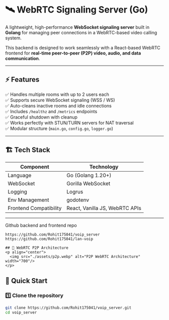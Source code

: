 # 🛰️ WebRTC Signaling Server (Go)

A lightweight, high-performance **WebSocket signaling server** built in **Golang** for managing peer connections in a WebRTC-based video calling system.

This backend is designed to work seamlessly with a React-based WebRTC frontend for **real-time peer-to-peer (P2P) video, audio, and data communication**.

---

## ⚡ Features

✅ Handles multiple rooms with up to 2 users each  
✅ Supports secure WebSocket signaling (WSS / WS)  
✅ Auto-cleans inactive rooms and idle connections  
✅ Includes `/healthz` and `/metrics` endpoints  
✅ Graceful shutdown with cleanup  
✅ Works perfectly with STUN/TURN servers for NAT traversal  
✅ Modular structure (`main.go`, `config.go`, `logger.go`)  

---

## 🏗️ Tech Stack

| Component | Technology |
|------------|-------------|
| Language | Go (Golang 1.20+) |
| WebSocket | Gorilla WebSocket |
| Logging | Logrus |
| Env Management | godotenv |
| Frontend Compatibility | React, Vanilla JS, WebRTC APIs |

---
Github backend and frontend repo
```
https://github.com/Rohit175041/voip_server
https://github.com/Rohit175041/lan-voip
```

```
## 📡 WebRTC P2P Architecture
<p align="center">
  <img src="./assets/p2p.webp" alt="P2P WebRTC Architecture" width="700"/>
</p>

```
## 🚀 Quick Start

### 1️⃣ Clone the repository

```bash
git clone https://github.com/Rohit175041/voip_server.git
cd voip_server

